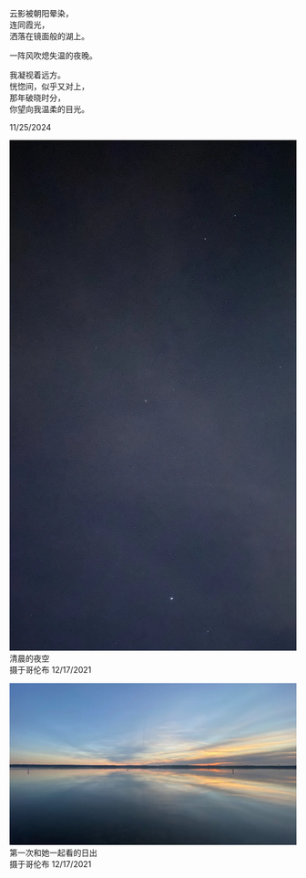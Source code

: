 云影被朝阳晕染，  
连同霞光，  
洒落在镜面般的湖上。  
  
一阵风吹熄失温的夜晚。  
  
我凝视着远方。  
恍惚间，似乎又对上，  
那年破晓时分，    
你望向我温柔的目光。  
     
11/25/2024    
  
![640](../../images/poetry/12-17-2021.jpg)    
清晨的夜空  
摄于哥伦布 12/17/2021  
  
![640](../../images/poetry/12-17-2021-2.jpg)    
第一次和她一起看的日出  
摄于哥伦布 12/17/2021    
